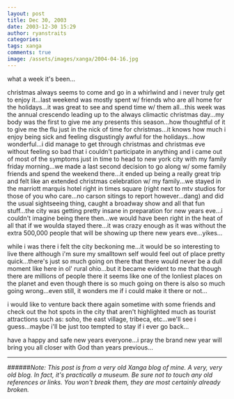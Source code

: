 ```yaml
---
layout: post
title: Dec 30, 2003
date: 2003-12-30 15:29
author: ryanstraits
categories:
tags: xanga
comments: true
image: /assets/images/xanga/2004-04-16.jpg
---
```

what a week it's been...

<!-- break -->

christmas always seems to come and go in a whirlwind and i never truly get to enjoy it...last weekend was mostly spent w/ friends who are all home for the holidays...it was great to see and spend time w/ them all...this week was the annual crescendo leading up to the always climactic christmas day...my body was the first to give me any presents this season...how thoughtful of it to give me the flu just in the nick of time for christmas...it knows how much i enjoy being sick and feeling disgustingly awful for the holidays...how wonderful...i did manage to get through christmas and christmas eve without feeling so bad that i couldn't participate in anything and i came out of most of the symptoms just in time to head to new york city with my family friday morning...we made a last second decision to go along w/ some family friends and spend the weekend there...it ended up being a really great trip and felt like an extended christmas celebration w/ my family...we stayed in the marriott marquis hotel right in times square (right next to mtv studios for those of you who care...no carson sitings to report however...dang) and did the usual sightseeing thing, caught a broadway show and all that fun stuff...the city was getting pretty insane in preparation for new years eve...i couldn't imagine being there then...we would have been right in the heat of all that if we woulda stayed there...it was crazy enough as it was without the extra 500,000 people that will be showing up there new years eve...yikes...

while i was there i felt the city beckoning me...it would be so interesting to live there although i'm sure my smalltown self would feel out of place pretty quick...there's just so much going on there that there would never be a dull moment like here in ol' rural ohio...but it became evident to me that though there are millions of people there it seems like one of the lonliest places on the planet and even though there is so much going on there is also so much going wrong...even still, it wonders me if i could make it there or not...

i would like to venture back there again sometime with some friends and check out the hot spots in the city that aren't highlighted much as tourist attractions such as: soho, the east village, tribeca, etc...we'll see i guess...maybe i'll be just too tempted to stay if i ever go back...

have a happy and safe new years everyone...i pray the brand new year will bring you all closer with God than years previous...

---

######*Note: This post is from a very old Xanga blog of mine. A very, very old blog. In fact, it's practically a museum. Be sure not to touch any old references or links. You won't break them, they are most certainly already broken.*